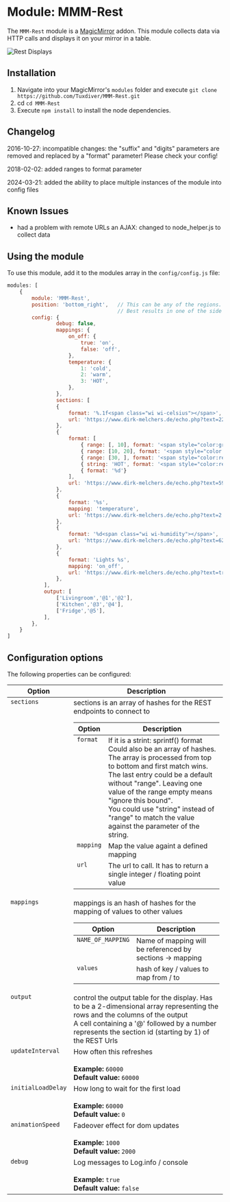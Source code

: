 # Module: MMM-Rest
The `MMM-Rest` module is a <a href="https://github.com/MichMich/MagicMirror">MagicMirror</a> addon.
This module collects data via HTTP calls and displays it on your mirror in a table.

![Rest Displays](https://raw.githubusercontent.com/wiki/Tuxdiver/MMM-Rest/images/screenshot.png)

## Installation
1. Navigate into your MagicMirror's `modules` folder and execute `git clone https://github.com/Tuxdiver/MMM-Rest.git`
2. cd `cd MMM-Rest`
3. Execute `npm install` to install the node dependencies.


## Changelog
<p>2016-10-27: incompatible changes: the "suffix" and "digits" parameters are removed and replaced by a "format" parameter! Please check your config!</p>
<p>2018-02-02: added ranges to format parameter</p>
<p>2024-03-21: added the ability to place multiple instances of the module into config files</p>

## Known Issues
- had a problem with remote URLs an AJAX: changed to node_helper.js to collect data

## Using the module

To use this module, add it to the modules array in the `config/config.js` file:
````javascript
modules: [
	{
		module: 'MMM-Rest',
		position: 'bottom_right',	// This can be any of the regions.
									// Best results in one of the side regions like: top_left
        config: {
                debug: false,
                mappings: {
                    on_off: {
                        true: 'on',
                        false: 'off',
                    },
                    temperature: {
                        1: 'cold',
                        2: 'warm',
                        3: 'HOT',
                    },
                },
                sections: [
                {
                    format: '%.1f<span class="wi wi-celsius"></span>',
                    url: 'https://www.dirk-melchers.de/echo.php?text=22.54',
                },
                {
                    format: [
                        { range: [, 10], format: '<span style="color:green">%d</span>'},
                        { range: [10, 20], format: '<span style="color:yellow">%d</span>'},
                        { range: [30, ], format: '<span style="color:red">%d</span>'},
                        { string: 'HOT', format: '<span style="color:red">%d</span>'},
                        { format: '%d'}
                    ],
                    url: 'https://www.dirk-melchers.de/echo.php?text=59.1',
                },
                {
                    format: '%s',
                    mapping: 'temperature',
                    url: 'https://www.dirk-melchers.de/echo.php?text=2',
                },
                {
                    format: '%d<span class="wi wi-humidity"></span>',
                    url: 'https://www.dirk-melchers.de/echo.php?text=62.1',
                },
                {
                    format: 'Lights %s',
                    mapping: 'on_off',
                    url: 'https://www.dirk-melchers.de/echo.php?text=true',
                },
            ],
            output: [
                ['Livingroom','@1','@2'],
                ['Kitchen','@3','@4'],
                ['Fridge','@5'],
            ],
	    },
	}
]
````

## Configuration options

The following properties can be configured:

<table width="100%">
	<!-- why, markdown... -->
	<thead>
		<tr>
			<th>Option</th>
			<th width="100%">Description</th>
		</tr>
	<thead>
	<tbody>
		<tr>
			<td valign="top"><code>sections</code></td>
			<td>sections is an array of hashes for the REST endpoints to connect to<br>
            <table>
            	<thead>
            		<tr>
            			<th>Option</th>
            			<th width="100%">Description</th>
            		</tr>
            	<thead>
                <tbody>
                    <tr>
                        <td valign="top"><code>format</code></td>
                        <td>If it is a strint: sprintf() format<br>
                        Could also be an array of hashes. The array is processed from top to bottom and first match wins. The last entry could be a default without "range". Leaving one value of the range empty means "ignore this bound".<br>
                        You could use "string" instead of "range" to match the value against the parameter of the string.
                        </td>
                    </tr>
                    <tr>
                        <td valign="top"><code>mapping</code></td>
                        <td>Map the value againt a defined mapping</td>
                    </tr>
                    <tr>
                        <td valign="top"><code>url</code></td>
                        <td>The url to call. It has to return a single integer / floating point value</td>
                    </tr>
                </tbody>
            </table>
            </td>
		</tr>
		<tr>
			<td valign="top"><code>mappings</code></td>
			<td>mappings is an hash of hashes for the mapping of values to other values<br>
            <table>
            	<thead>
            		<tr>
            			<th>Option</th>
            			<th width="100%">Description</th>
            		</tr>
            	<thead>
                <tbody>
                    <tr>
                        <td valign="top"><code>NAME_OF_MAPPING</code></td>
                        <td>Name of mapping will be referenced by sections -> mapping</td>
                    </tr>
                    <tr>
                        <td valign="top"><code>values</code></td>
                        <td>hash of key / values to map from / to</td>
                    </tr>
                </tbody>
            </table>
            </td>
		</tr>
		<tr>
			<td valign="top"><code>output</code></td>
			<td>control the output table for the display.
            Has to be a 2-dimensional array representing the rows and the columns of the output<br>
            A cell containing a '@' followed by a number represents the section id (starting by 1) of the REST Urls
            </td>
		</tr>
		<tr>
			<td valign="top"><code>updateInterval</code></td>
			<td>How often this refreshes<br>
				<br><b>Example:</b> <code>60000</code>
				<br><b>Default value:</b> <code>60000</code>
			</td>
		</tr>
		<tr>
			<td valign="top"><code>initialLoadDelay</code></td>
			<td>How long to wait for the first load<br>
				<br><b>Example:</b> <code>60000</code>
				<br><b>Default value:</b> <code>0</code>
			</td>
		</tr>
		<tr>
			<td valign="top"><code>animationSpeed</code></td>
			<td>Fadeover effect for dom updates<br>
				<br><b>Example:</b> <code>1000</code>
				<br><b>Default value:</b> <code>2000</code>
			</td>
		</tr>
		<tr>
			<td valign="top"><code>debug</code></td>
			<td>Log messages to Log.info / console<br>
				<br><b>Example:</b> <code>true</code>
				<br><b>Default value:</b> <code>false</code>
			</td>
		</tr>
	</tbody>
</table>
